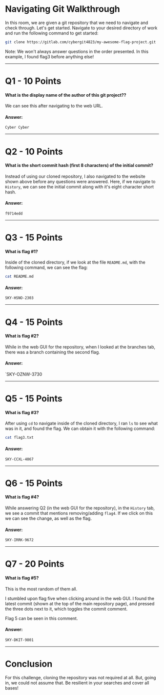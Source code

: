 # Navigating Git Walkthrough
In this room, we are given a git repository that we need to navigate and check through. Let's get started. Navigate to your desired directory of work and run the following command to get started:

```bash
git clone https://gitlab.com/cybergit4823/my-awesome-flag-project.git
```

Note: We won't always answer questions in the order presented. In this example, I found flag3 before anything else!

---
# Q1 - 10 Points
#### What is the display name of the author of this git project??

We can see this after navigating to the web URL.
#### Answer:
`Cyber Cyber`

---
# Q2 - 10 Points
#### What is the short commit hash (first 8 characters) of the initial commit?

Instead of using our cloned repository, I also navigated to the website shown above before any questions were answered. Here, if we navigate to `History`, we can see the initial commit along with it's eight character short hash.
#### Answer:
`f9714edd`

---
# Q3 - 15 Points
#### What is flag #1?

Inside of the cloned directory, if we look at the file `README.md`, with the following command, we can see the flag:

```bash
cat README.md
```
#### Answer:
`SKY-HSNO-2303`

---
# Q4 - 15 Points
#### What is flag #2?

While in the web GUI for the repository, when I looked at the branches tab, there was a branch containing the second flag.
#### Answer:
`SKY-OZNW-3730

---
# Q5 - 15 Points
#### What is flag #3?

After using `cd` to navigate inside of the cloned directory,  I ran `ls` to see what was in it, and found the flag. We can obtain it with the following command:

```bash
cat flag3.txt
```
#### Answer:
`SKY-CCXL-4067`

---
# Q6 - 15 Points
#### What is flag #4?

While answering Q2 (in the web GUI for the repository), in the `History` tab, we see a commit that mentions removing/adding `flag4`. If we click on this we can see the change, as well as the flag.
#### Answer:
``SKY-IRRK-9672``

---
# Q7 - 20 Points
#### What is flag #5?

This is the most random of them all.

I stumbled upon flag five when clicking around in the web GUI. I found the latest commit (shown at the top of the main repository page), and pressed the three dots next to it, which toggles the commit comment.

Flag 5 can be seen in this comment.
#### Answer:
`SKY-DKIT-9801`

---
# Conclusion

For this challenge, cloning the repository was not required at all. But, going in, we could not assume that. Be resilient in your searches and cover all bases!